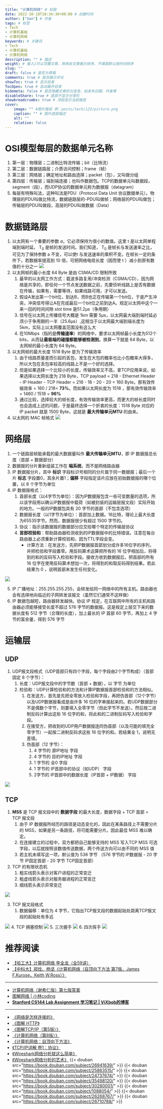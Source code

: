 ```yaml
---
title: "计算机网络" # 标题
date: 2022-10-18T18:34:30+08:00 # 创建时间
author: ["Xan"] # 作者
tags: # 标签
- Tech
- 计算机基础
- 计算机网络
keywords: # 关键词
- Tech
- 计算机基础
- 计算机网络
description: "" # 描述
weight: # 输入1可以顶置文章，用来给文章展示排序，不填就默认按时间排序
slug: ""
draft: false # 是否为草稿
comments: true # 是否展示评论
showToc: true # 显示目录
TocOpen: true # 自动展开目录
hidemeta: false # 是否隐藏文章的元信息，如发布日期、作者等
disableShare: true # 底部不显示分享栏
showbreadcrumbs: true # 顶部显示当前路径
cover:
    image: "" #图片路径 例：posts/tech/123/picture.png
    caption: "" # 图片底部描述
    alt: ""
    relative: false
---
```

# OSI模型每层的数据单元名称
1. 第一层：物理层；二进制比特流传输；bit（比特流）
2. 第二层：数据链路层；介质访问控制；frame（帧）
3. 第三层：网络层；确定地址和路由选择；packet（包），又叫做分组 
4. 第四层：传输层；端到端连接；也叫作数据包。TCP的数据单元叫数据段，segment（段），而UDP协议的数据单元称为数据报（datagram）
5. 每层有特殊叫法，这种叫法是PDU（Protocol Data Unit 协议数据单元）。物理层的PDU叫做比特流，数据链路层的-PDU叫做帧；网络层的PDU叫做包；传输层的PDU叫做段，高层的PDU叫做数据（Data）
# 数据链路层
1. 以太网有一个重要的参数 $a$，它必须保持为很小的数值。这里 t 是以太网单程端到端时延， T<sub>0</sub> 是帧的发送时间。我们知道， T<sub>0</sub> 是帧长与发送速率之比，可见为了保持参数 a 不变，可以使t 与发送速率的乘积不变。在帧长一定的条件下，若数据率提高到 10 倍，可把网络电缆长度（因而使 t ）减小到原有数值的十分之一
![](https://bu.dusays.com/2022/12/24/63a624f89ab66.jpg)
2. 以太网帧的最小长度 64 Byte 是由 CSMA/CD 限制所致
	1. 最早的以太网工作方式：载波多路复用/冲突检测（CSMA/CD），因为网络是共享的，即任何一个节点发送数据之前，先要侦听线路上是否有数据在传输，如果有，需要等待，如果线路可用，才可以发送。
	2. 假设A发出第一个bit位，到达B，而B也正在传输第一个bit位，于是产生冲突，冲突信号得让A在完成最后一个bit位之前到达A。规定以太网中这个一来一回的时间间隙 slot time 是51.2μs（争用期）
	3. 信号在以太网上传播信号大概是 1km 需要 5μs，以太网最大端到端时延必须小于争用期的一半（25.6μs）,这相当于以太网最大端到端长度为 5km，实际上以太网覆盖范围没有这么大
	4. 在10Mbps（指的是**传输速率**）的网络中，要求以太网帧最小长度为512个bits，从而**让最极端的碰撞都能够被检测到**。换算一下就是 64 Byte，以太网帧的最小长度为 64 Byte。
3. 以太网帧的最大长度 1518 Byte 是为了传输效率
	1. 由于线路质量差而引起的丢包，发生在大包的概率也比小包概率大得多，所以大包在丢包率较高的线路上不是一个好的选择。
	2. 但是如果选择一个比较小的长度，传输效率又不高，拿TCP应用来说，如果选择以太网长度为 218 Byte，TCP payload = 218 - Ethernet Header - IP Header - TCP Header = 218 - 18 - 20 - 20 = 160 Byte。那有效传输效率 = 160 / 218= **73%**。而如果以太网长度为 1518 ，那有效传输效率 = 1460 / 1518 = **96%**
	3. 通过比较，选择较大的帧长度，有效传输效率更高，而更大的帧长度同时也会造成上述的问题，于是最终选择一个折衷的长度：1518 Byte 对应的 IP packet 就是 1500 Byte，这就是 **最大传输单元MTU** 的由来。
4. 以太网的 MAC 帧格式
![](https://bu.dusays.com/2022/12/24/63a62682b54e3.png)
# 网络层
1. 一个链路层帧能承载的最大数据量叫作 **最大传输单元MTU**，即 IP 数据报总长度（首部 + 数据部分）
2. 数据报的分片重新组装工作在 **端系统**，而不是网络路由器
3. IP 数据报分片，其中 **标识** 字段标识号相同的分片属于同一数据报；最后一个片 **标志** 字段置0，其余片置1；**偏移** 字段指定该片应放在初始数据报的哪个位置，以 8 个字节为单位
4. IP 数据报格式：
	1. 首部长度（以4字节为单位）：因为IP数据报包含一些可变数量的选项，所以该字段用以确认IP数据报中载荷（如被封装的运输层报文段）实际开始的地方。一般的IP数据包具有 20 字节的首部（不包含选项）
	2. 数据报长度（以1字节为单位）：首部加上数据。16比特，理论上最大长度为65535字节。然而，数据报很少有超过 1500 字节的。
	3. 协议：指示该数据报的数据部分应交给哪个特定的传输层协议
	4. **首部校验和**：帮助路由器检测收到的IP数据报中的比特错误。注意在每台路由器上必须重新计算校验和，因为TTL字段会变。
		- 计算方法：在发送方，先把IP数据报首部划分成许多16位字的序列，并把检验和字段置零。用反码算术运算把所有的 16 位字相加后，将得到的和的反码写入检验和字段。接收方收到数据报后，把首部的所有 16 位字在使用反码算术想加一次，将得到的和取反码得到结果。若此结果为 0 ，说明首部未发生任何变化。

![](https://bu.dusays.com/2022/12/24/63a6283aa07fa.png)

5. IP 广播地址：255.255.255.255，会转发给同一网络中的所有主机。路由器也会有选择地向临近的子网转发该报文（虽然它们通常不这样做）
6. IP 数据包越短，路由器转发越快。协议 IP 规定，在互联网中所有的主机和路由器必须能够接受长度不超过 576 字节的数据报。这是规定上层交下来的数据长度有 512 字节（合理的长度），加上最长的 IP 首部 60 字节，再加上 4 字节的富余量，得到 576 字节 
# 运输层
## UDP
1. UDP报文段格式（UDP首部只有四个字段，每个字段由2个字节构成）（首部固定 8 个字节）：
	1. 长度：UDP报文段中的字节数（首部 + 数据），以 字节 为单位
	2. 检验和：UDP计算检验和的方法和计算IP数据报首部检验和的方法相似。
		1. 在发送方，首先是先把全零放入检验和字段，再把伪首部（12个字节）以及UDP数据报看成是由许多 16 位的字串接起来的。若UDP数据部分不是偶数个字节，则要填入全零字节（但此字节不发送）。然后按二进制反码计算出这些 16 位字的和，将此和的二进制反码写入检验和字段。
		2. 在接受方，把收到的UDP用户数据报连同伪首部（以及可能的填充全零字节）一起按二进制反码求这些 16 位字的和。若结果全 1，说明无差错。
		3. 伪首部（12 字节）：
			1. 4 字节的 源IP地址 字段
			2. 4 字节的 目的IP地址 字段
			3. 1 字节的 全0 字段
			4. 1 字节的 IP首部中的协议（如UDP） 字段
			5. 2字节的 IP首部中的数据长度（IP首部 + IP数据） 字段

![](https://bu.dusays.com/2022/12/24/63a62b099ce33.png)
## TCP
1. **MSS** 是 TCP 报文段中的 **数据字段** 的最大长度，数据字段 + TCP 首部 = TCP 报文段
	1. 由于 IP 数据报所经历的路径是动态变化的，因此在某条路径上不需要分片的 MSS，如果是另一条路径，将可能需要分片。因此最佳 MSS 难以确定。
	2. 在连接建立的过程中，双方都把自己能够支持的 MSS 写入TCP MSS 可选字段，以后就按照该数值传送数据，两个传送方向可以由不同的 MSS 值
	3. 若主机未填写这一项，默认值为 536 字节 （576 字节的 IP数据报 - 20 字节 IP固定首部 - 20 字节 TCP固定首部）
2. TCP 的有限状态机
	1. 粗实线箭头表示对客户进程的正常变迁
	2. 粗虚线箭头表示对服务器进程的正常变迁
	3. 细线箭头表示异常变迁

![](https://bu.dusays.com/2022/12/24/63a62dc1498b9.jpg)

3. TCP 报文段格式
	1. 数据偏移：单位为 4 字节，它指出TCP报文段的数据起始处距离TCP报文段的起始处有多远

![](https://bu.dusays.com/2022/12/24/63a63fe7455be.jpg)
4. TCP 拥塞控制
![](https://bu.dusays.com/2022/12/24/63a62e5505ea2.png)
5. 三次握手
![](https://bu.dusays.com/2022/11/13/637052e140268.png)
6. 四次挥手
![](https://bu.dusays.com/2022/11/13/637055a33c4fe.png)
# 推荐阅读
- [【哈工大】计算机网络 李全龙（全59讲）](https://www.bilibili.com/video/BV1FS4y1Y7Qe?p=1&vd_source=ae16ff6478eb15c1b87880540263910b)
- [【中科大】郑烇、杨坚《计算机网络（自顶向下方法 第7版，James F.Kurose，Keith W.Ross）》](https://www.bilibili.com/video/BV1JV411t7ow/?spm_id_from=333.337.search-card.all.click&vd_source=ae16ff6478eb15c1b87880540263910b)
***
- [计算机网络（谢希仁版）第七版答案](https://zhuanlan.zhihu.com/p/386387918)
- [图解网络 | 小林coding](https://xiaolincoding.com/network/)
- **[Stanford CS144 Lab Assignment 学习笔记 | ViXbob的博客](https://vixbob.moe/25.html)**
***
- [《网络是怎样连接的》](https://book.douban.com/subject/26941639/)
- [《图解 HTTP》](https://book.douban.com/subject/25863515/)
- [《图解TCP/IP（第5版）》](https://book.douban.com/subject/24737674/)
- [《计算机网络（第8版）》](https://book.douban.com/subject/35498120/)
- [《计算机网络：自顶向下方法》](https://book.douban.com/subject/30280001/)
- [《TCP/IP详解 卷1：协议》](https://book.douban.com/subject/1088054/)
- [《Wireshark网络分析就这么简单》](https://book.douban.com/subject/26268767/)
- [《Wireshark网络分析的艺术》](https://book.douban.com/subject/26710788/)
{{< douban src="https://book.douban.com/subject/26941639/" >}}
{{< douban src="https://book.douban.com/subject/25863515/" >}}
{{< douban src="https://book.douban.com/subject/24737674/" >}}
{{< douban src="https://book.douban.com/subject/35498120/" >}}
{{< douban src="https://book.douban.com/subject/30280001/" >}}
{{< douban src="https://book.douban.com/subject/1088054/" >}}
{{< douban src="https://book.douban.com/subject/26268767/" >}}
{{< douban src="https://book.douban.com/subject/26710788/" >}}
